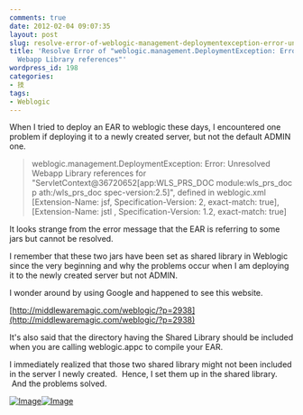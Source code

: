 ```yaml
---
comments: true
date: 2012-02-04 09:07:35
layout: post
slug: resolve-error-of-weblogic-management-deploymentexception-error-unresolved-webapp-library-references
title: 'Resolve Error of "weblogic.management.DeploymentException: Error: Unresolved
  Webapp Library references"'
wordpress_id: 198
categories:
- 技
tags:
- Weblogic
---
```


When I tried to deploy an EAR to weblogic these days, I encountered one problem if deploying it to a newly created server, but not the default ADMIN one.

> weblogic.management.DeploymentException: Error: Unresolved Webapp Library references for "ServletContext@36720652[app:WLS_PRS_DOC module:wls_prs_doc p
ath:/wls_prs_doc spec-version:2.5]", defined in weblogic.xml [Extension-Name: jsf, Specification-Version: 2, exact-match: true], [Extension-Name: jstl
, Specification-Version: 1.2, exact-match: true]

It looks strange from the error message that the EAR is referring to some jars but cannot be resolved.

I remember that these two jars have been set as shared library in Weblogic since the very beginning and why the problems occur when I am deploying it to the newly created server but not ADMIN.

I wonder around by using Google and happened to see this website.

[http://middlewaremagic.com/weblogic/?p=2938](http://middlewaremagic.com/weblogic/?p=2938)

It's also said that the directory having the Shared Library should be included when you are calling weblogic.appc to compile your EAR.

I immediately realized that those two shared library might not been included in the server I newly created.  Hence, I set them up in the shared library.  And the problems solved.

[![Image](https://dl.dropbox.com/u/17182499/blog/2012/02/1.jpg?w=574)](https://dl.dropbox.com/u/17182499/blog/2012/02/1.jpg)[![Image](https://dl.dropbox.com/u/17182499/blog/2012/02/2.jpg?w=614)](https://dl.dropbox.com/u/17182499/blog/2012/02/1.jpg)

 

 
